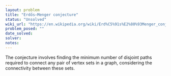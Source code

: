 ```yaml
---
layout: problem
title: "Erdős–Menger conjecture"
status: "Unsolved"
wiki_url: "https://en.wikipedia.org/wiki/Erd%C5%91s%E2%80%93Menger_conjecture"
problem_posed: ""
date_solved:
solver:
notes:
---
```

The conjecture involves finding the minimum number of disjoint paths required to connect any pair of vertex sets in a graph, considering the connectivity between these sets.
